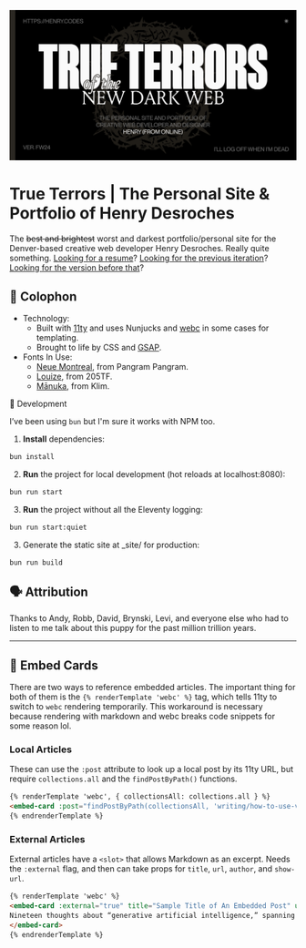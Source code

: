 ![](https://github.com/xdesro/true-terrors/blob/bd40cb500958dc384947c7a42121322e10a728e4/src/img/og-default.png)

# True Terrors | The Personal Site & Portfolio of Henry Desroches

The ~~best and brightest~~ worst and darkest portfolio/personal site for the Denver-based creative web developer Henry Desroches. Really quite something. [Looking for a resume](https://github.com/xdesro/resume)? [Looking for the previous iteration](https://github.com/xdesro/soon)? [Looking for the version before that](https://github.com/xdesro/vogue)?

## 📝 Colophon

- Technology:
  - Built with [11ty](https://www.11ty.dev/) and uses Nunjucks and [webc](https://github.com/11ty/webc) in some cases for templating.
  - Brought to life by CSS and [GSAP](https://greensock.com/gsap/).
- Fonts In Use:
  - [Neue Montreal](https://pangrampangram.com/products/neue-montreal), from Pangram Pangram.
  - [Louize](https://www.205.tf/collection/louize), from 205TF.
  - [Mānuka](https://klim.co.nz/retail-fonts/manuka/), from Klim.


🚧 Development

I’ve been using `bun` but I'm sure it works with NPM too.

1. **Install** dependencies:

```bash
bun install
```

2. **Run** the project for local development (hot reloads at localhost:8080):

```bash
bun run start
```

3. **Run** the project without all the Eleventy logging:

```bash
bun run start:quiet
```


3. Generate the static site at _site/ for production:

```bash
bun run build
```

## 🗣 Attribution
Thanks to Andy, Robb, David, Brynski, Levi, and everyone else who had to listen to me talk about this puppy for the past million trillion years.

<hr /> 

## 📝 Embed Cards
There are two ways to reference embedded articles. The important thing for both of them is the `{% renderTemplate 'webc' %}` tag, which tells 11ty to switch to `webc` rendering temporarily. This workaround is necessary because rendering with markdown and webc breaks code snippets for some reason lol.

### Local Articles
These can use the `:post` attribute to look up a local post by its 11ty URL, but require `collections.all` and the `findPostByPath()` functions.

```html
{% renderTemplate 'webc', { collectionsAll: collections.all } %}
<embed-card :post="findPostByPath(collectionsAll, 'writing/how-to-use-vue-to-template-your-eleventy-projects')"></embed-card>
{% endrenderTemplate %}
```

### External Articles
External articles have a `<slot>` that allows Markdown as an excerpt. Needs the `:external` flag, and then can take props for `title`, `url`, `author`, and `show-url`.
```html
{% renderTemplate 'webc' %}
<embed-card :external="true" title="Sample Title of An Embedded Post" url="https://ethanmarcotte.com/wrote/generative/" author="Ethan Marcotte" :show-url="true">
Nineteen thoughts about “generative artificial intelligence,” spanning a few centuries. Brief, well-curated “playlist” outlining lorem ipsum dolor sit amet
</embed-card>
{% endrenderTemplate %}
```